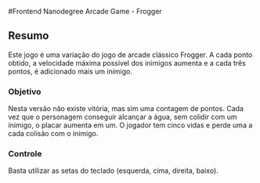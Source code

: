 #Frontend Nanodegree Arcade Game - Frogger

## Resumo
Este jogo é uma variação do jogo de arcade clássico Frogger. A cada ponto obtido, a velocidade máxima possível dos inimigos aumenta e a cada três pontos, é adicionado mais um inimigo.

### Objetivo
Nesta versão não existe vitória, mas sim uma contagem de pontos. Cada vez que o personagem conseguir alcançar a água, sem colidir com um inimigo, o placar aumenta em um. O jogador tem cinco vidas e perde uma a cada colisão com o inimigo.

### Controle
Basta utilizar as setas do teclado (esquerda, cima, direita, baixo).



